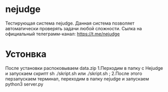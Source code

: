 # nejudge
Тестирующая система nejudge. Данная система позволяет автоматически проверять задачи любой сложности. Сылка на официальный телеграмм-канал: https://t.me/nejudge
# Устонвка
После установки распоковываем data.zip
1.Перходим в папку с Неjudge 
и запускаем скрипт sh ./skript.sh или ./skript.sh ;
2.После этого перзапускаем терминал, переходим в папку nejudge и запускаем
python3 server.py
